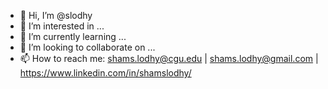 - 👋 Hi, I’m @slodhy
- 👀 I’m interested in ...
- 🌱 I’m currently learning ...
- 💞️ I’m looking to collaborate on ...
- 📫 How to reach me: shams.lodhy@cgu.edu | shams.lodhy@gmail.com | https://www.linkedin.com/in/shamslodhy/

<!---
slodhy/slodhy is a ✨ special ✨ repository because its `README.md` (this file) appears on your GitHub profile.
You can click the Preview link to take a look at your changes.
--->
